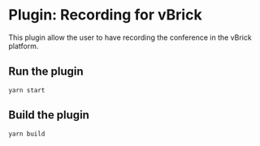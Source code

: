# Plugin: Recording for vBrick

This plugin allow the user to have recording the conference in the vBrick platform.

## Run the plugin

```
yarn start
```

## Build the plugin

```
yarn build
```
